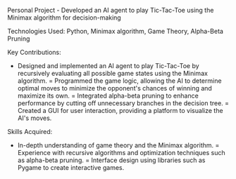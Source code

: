 Personal Project - Developed an AI agent to play Tic-Tac-Toe using the Minimax algorithm for decision-making

Technologies Used: Python, Minimax algorithm, Game Theory, Alpha-Beta Pruning

Key Contributions:
- Designed and implemented an AI agent to play Tic-Tac-Toe by recursively evaluating all possible game states using the Minimax algorithm.
= Programmed the game logic, allowing the AI to determine optimal moves to minimize the opponent's chances of winning and maximize its own.
= Integrated alpha-beta pruning to enhance performance by cutting off unnecessary branches in the decision tree.
= Created a GUI for user interaction, providing a platform to visualize the AI's moves.

Skills Acquired:
- In-depth understanding of game theory and the Minimax algorithm.
= Experience with recursive algorithms and optimization techniques such as alpha-beta pruning.
= Interface design using libraries such as Pygame to create interactive games.
